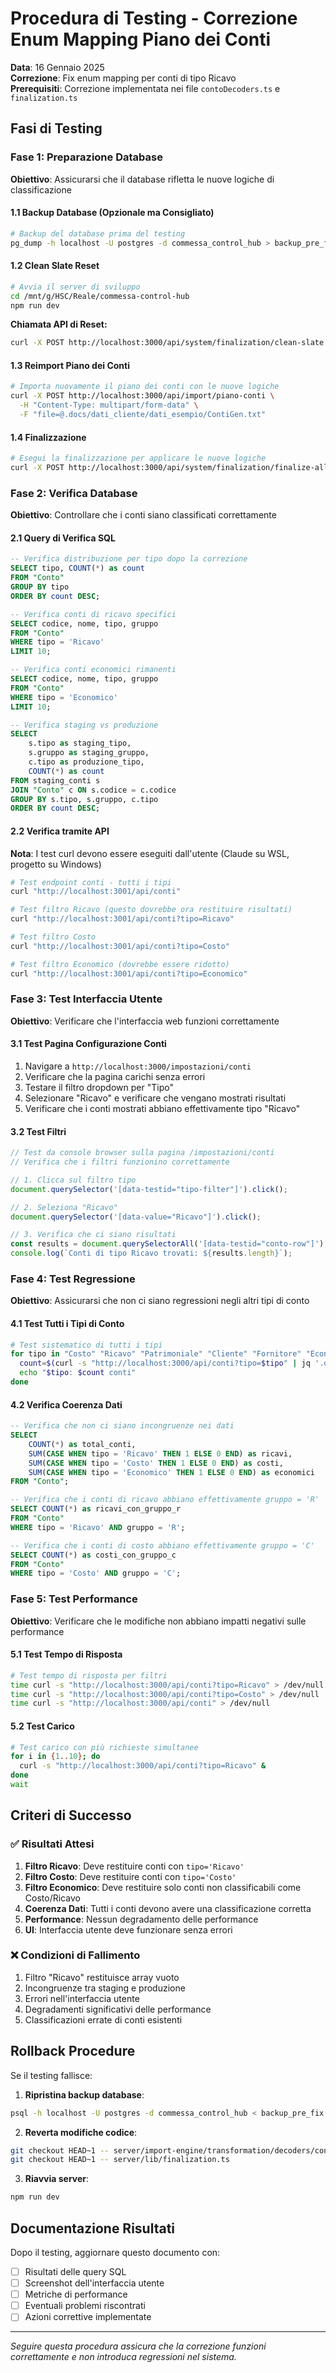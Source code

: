 # Procedura di Testing - Correzione Enum Mapping Piano dei Conti

**Data**: 16 Gennaio 2025  
**Correzione**: Fix enum mapping per conti di tipo Ricavo  
**Prerequisiti**: Correzione implementata nei file `contoDecoders.ts` e `finalization.ts`

## Fasi di Testing

### Fase 1: Preparazione Database
**Obiettivo**: Assicurarsi che il database rifletta le nuove logiche di classificazione

#### 1.1 Backup Database (Opzionale ma Consigliato)
```bash
# Backup del database prima del testing
pg_dump -h localhost -U postgres -d commessa_control_hub > backup_pre_fix.sql
```

#### 1.2 Clean Slate Reset
```bash
# Avvia il server di sviluppo
cd /mnt/g/HSC/Reale/commessa-control-hub
npm run dev
```

**Chiamata API di Reset:**
```bash
curl -X POST http://localhost:3000/api/system/finalization/clean-slate
```

#### 1.3 Reimport Piano dei Conti
```bash
# Importa nuovamente il piano dei conti con le nuove logiche
curl -X POST http://localhost:3000/api/import/piano-conti \
  -H "Content-Type: multipart/form-data" \
  -F "file=@.docs/dati_cliente/dati_esempio/ContiGen.txt"
```

#### 1.4 Finalizzazione
```bash
# Esegui la finalizzazione per applicare le nuove logiche
curl -X POST http://localhost:3000/api/system/finalization/finalize-all
```

### Fase 2: Verifica Database
**Obiettivo**: Controllare che i conti siano classificati correttamente

#### 2.1 Query di Verifica SQL
```sql
-- Verifica distribuzione per tipo dopo la correzione
SELECT tipo, COUNT(*) as count
FROM "Conto" 
GROUP BY tipo 
ORDER BY count DESC;

-- Verifica conti di ricavo specifici
SELECT codice, nome, tipo, gruppo
FROM "Conto" 
WHERE tipo = 'Ricavo' 
LIMIT 10;

-- Verifica conti economici rimanenti
SELECT codice, nome, tipo, gruppo
FROM "Conto" 
WHERE tipo = 'Economico' 
LIMIT 10;

-- Verifica staging vs produzione
SELECT 
    s.tipo as staging_tipo,
    s.gruppo as staging_gruppo,
    c.tipo as produzione_tipo,
    COUNT(*) as count
FROM staging_conti s
JOIN "Conto" c ON s.codice = c.codice
GROUP BY s.tipo, s.gruppo, c.tipo
ORDER BY count DESC;
```

#### 2.2 Verifica tramite API
**Nota**: I test curl devono essere eseguiti dall'utente (Claude su WSL, progetto su Windows)

```bash
# Test endpoint conti - tutti i tipi
curl "http://localhost:3001/api/conti"

# Test filtro Ricavo (questo dovrebbe ora restituire risultati)
curl "http://localhost:3001/api/conti?tipo=Ricavo"

# Test filtro Costo
curl "http://localhost:3001/api/conti?tipo=Costo"

# Test filtro Economico (dovrebbe essere ridotto)
curl "http://localhost:3001/api/conti?tipo=Economico"
```

### Fase 3: Test Interfaccia Utente
**Obiettivo**: Verificare che l'interfaccia web funzioni correttamente

#### 3.1 Test Pagina Configurazione Conti
1. Navigare a `http://localhost:3000/impostazioni/conti`
2. Verificare che la pagina carichi senza errori
3. Testare il filtro dropdown per "Tipo"
4. Selezionare "Ricavo" e verificare che vengano mostrati risultati
5. Verificare che i conti mostrati abbiano effettivamente tipo "Ricavo"

#### 3.2 Test Filtri
```javascript
// Test da console browser sulla pagina /impostazioni/conti
// Verifica che i filtri funzionino correttamente

// 1. Clicca sul filtro tipo
document.querySelector('[data-testid="tipo-filter"]').click();

// 2. Seleziona "Ricavo"
document.querySelector('[data-value="Ricavo"]').click();

// 3. Verifica che ci siano risultati
const results = document.querySelectorAll('[data-testid="conto-row"]');
console.log(`Conti di tipo Ricavo trovati: ${results.length}`);
```

### Fase 4: Test Regressione
**Obiettivo**: Assicurarsi che non ci siano regressioni negli altri tipi di conto

#### 4.1 Test Tutti i Tipi di Conto
```bash
# Test sistematico di tutti i tipi
for tipo in "Costo" "Ricavo" "Patrimoniale" "Cliente" "Fornitore" "Economico" "Ordine"; do
  count=$(curl -s "http://localhost:3000/api/conti?tipo=$tipo" | jq '.data | length')
  echo "$tipo: $count conti"
done
```

#### 4.2 Verifica Coerenza Dati
```sql
-- Verifica che non ci siano incongruenze nei dati
SELECT 
    COUNT(*) as total_conti,
    SUM(CASE WHEN tipo = 'Ricavo' THEN 1 ELSE 0 END) as ricavi,
    SUM(CASE WHEN tipo = 'Costo' THEN 1 ELSE 0 END) as costi,
    SUM(CASE WHEN tipo = 'Economico' THEN 1 ELSE 0 END) as economici
FROM "Conto";

-- Verifica che i conti di ricavo abbiano effettivamente gruppo = 'R'
SELECT COUNT(*) as ricavi_con_gruppo_r
FROM "Conto" 
WHERE tipo = 'Ricavo' AND gruppo = 'R';

-- Verifica che i conti di costo abbiano effettivamente gruppo = 'C'
SELECT COUNT(*) as costi_con_gruppo_c
FROM "Conto" 
WHERE tipo = 'Costo' AND gruppo = 'C';
```

### Fase 5: Test Performance
**Obiettivo**: Verificare che le modifiche non abbiano impatti negativi sulle performance

#### 5.1 Test Tempo di Risposta
```bash
# Test tempo di risposta per filtri
time curl -s "http://localhost:3000/api/conti?tipo=Ricavo" > /dev/null
time curl -s "http://localhost:3000/api/conti?tipo=Costo" > /dev/null
time curl -s "http://localhost:3000/api/conti" > /dev/null
```

#### 5.2 Test Carico
```bash
# Test carico con più richieste simultanee
for i in {1..10}; do
  curl -s "http://localhost:3000/api/conti?tipo=Ricavo" &
done
wait
```

## Criteri di Successo

### ✅ Risultati Attesi
1. **Filtro Ricavo**: Deve restituire conti con `tipo='Ricavo'`
2. **Filtro Costo**: Deve restituire conti con `tipo='Costo'`
3. **Filtro Economico**: Deve restituire solo conti non classificabili come Costo/Ricavo
4. **Coerenza Dati**: Tutti i conti devono avere una classificazione corretta
5. **Performance**: Nessun degradamento delle performance
6. **UI**: Interfaccia utente deve funzionare senza errori

### ❌ Condizioni di Fallimento
1. Filtro "Ricavo" restituisce array vuoto
2. Incongruenze tra staging e produzione
3. Errori nell'interfaccia utente
4. Degradamenti significativi delle performance
5. Classificazioni errate di conti esistenti

## Rollback Procedure

Se il testing fallisce:

1. **Ripristina backup database**:
```bash
psql -h localhost -U postgres -d commessa_control_hub < backup_pre_fix.sql
```

2. **Reverta modifiche codice**:
```bash
git checkout HEAD~1 -- server/import-engine/transformation/decoders/contoDecoders.ts
git checkout HEAD~1 -- server/lib/finalization.ts
```

3. **Riavvia server**:
```bash
npm run dev
```

## Documentazione Risultati

Dopo il testing, aggiornare questo documento con:
- [ ] Risultati delle query SQL
- [ ] Screenshot dell'interfaccia utente
- [ ] Metriche di performance
- [ ] Eventuali problemi riscontrati
- [ ] Azioni correttive implementate

---

*Seguire questa procedura assicura che la correzione funzioni correttamente e non introduca regressioni nel sistema.*